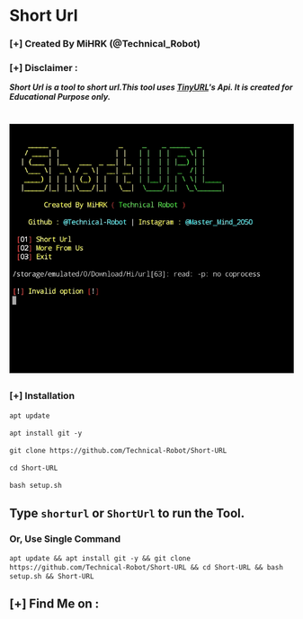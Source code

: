 # Short Url
### [+] Created By MiHRK (@Technical_Robot)
### [+] Disclaimer :
***Short Url is a tool to short url.This tool uses [TinyURL](https://tinyurl.com/)'s Api. It is created for Educational Purpose only.***

<h1 align="center"> <img src="index.jpg" border="1"> </h1>

### [+] Installation
```apt update```

```apt install git -y```

```git clone https://github.com/Technical-Robot/Short-URL```

```cd Short-URL```

```bash setup.sh```

## Type `shorturl` or `ShortUrl` to run the Tool.
### Or, Use Single Command
```
apt update && apt install git -y && git clone https://github.com/Technical-Robot/Short-URL && cd Short-URL && bash setup.sh && Short-URL
```
## [+] Find Me on :